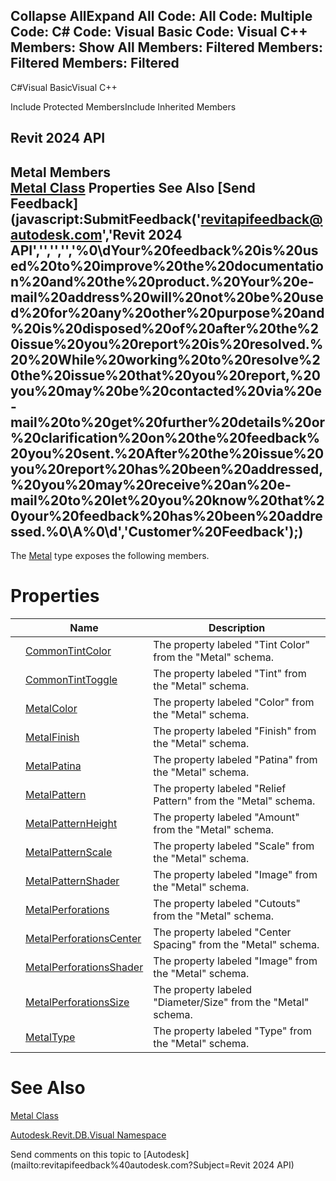 ﻿

Collapse AllExpand All Code: All Code: Multiple Code: C# Code: Visual Basic Code: Visual C++  Members: Show All Members: Filtered Members: Filtered Members: Filtered   
---  
  
C#Visual BasicVisual C++

Include Protected MembersInclude Inherited Members

Revit 2024 API  
---  
Metal Members  
[Metal Class](618a6255-d79c-e405-6804-994c56317dc4.md) Properties See Also [Send Feedback](javascript:SubmitFeedback\('revitapifeedback@autodesk.com','Revit 2024 API','','','','%0\\dYour%20feedback%20is%20used%20to%20improve%20the%20documentation%20and%20the%20product.%20Your%20e-mail%20address%20will%20not%20be%20used%20for%20any%20other%20purpose%20and%20is%20disposed%20of%20after%20the%20issue%20you%20report%20is%20resolved.%20%20While%20working%20to%20resolve%20the%20issue%20that%20you%20report,%20you%20may%20be%20contacted%20via%20e-mail%20to%20get%20further%20details%20or%20clarification%20on%20the%20feedback%20you%20sent.%20After%20the%20issue%20you%20report%20has%20been%20addressed,%20you%20may%20receive%20an%20e-mail%20to%20let%20you%20know%20that%20your%20feedback%20has%20been%20addressed.%0\\A%0\\d','Customer%20Feedback'\);)  
---  
  
The [Metal](618a6255-d79c-e405-6804-994c56317dc4.md) type exposes the following members.

# Properties

|  | Name | Description |
| --- | --- | --- |
|  | [CommonTintColor](45717883-50cc-ef38-3fd0-d1d79db9a371.md) | The property labeled "Tint Color" from the "Metal" schema. |
|  | [CommonTintToggle](75c2437e-b583-0a0f-d79b-17116d581861.md) | The property labeled "Tint" from the "Metal" schema. |
|  | [MetalColor](dfedb4b9-6ef7-0100-cff1-34e0761498a8.md) | The property labeled "Color" from the "Metal" schema. |
|  | [MetalFinish](3b4a64f9-b794-c7f8-4f20-b028d5cc0b9e.md) | The property labeled "Finish" from the "Metal" schema. |
|  | [MetalPatina](223dfb48-73e5-696b-9f1d-e51ed8d11ce6.md) | The property labeled "Patina" from the "Metal" schema. |
|  | [MetalPattern](25c4371c-6919-033b-05ea-afd04414f6bd.md) | The property labeled "Relief Pattern" from the "Metal" schema. |
|  | [MetalPatternHeight](12a594ec-93fe-df53-c41a-6f0d907faf72.md) | The property labeled "Amount" from the "Metal" schema. |
|  | [MetalPatternScale](6da2e871-288f-cc21-fc05-7c232df01362.md) | The property labeled "Scale" from the "Metal" schema. |
|  | [MetalPatternShader](f4a3a017-d2b5-2d23-6b11-772237b48eae.md) | The property labeled "Image" from the "Metal" schema. |
|  | [MetalPerforations](0b60323b-6cd8-4fc3-a9c1-40c28ece965b.md) | The property labeled "Cutouts" from the "Metal" schema. |
|  | [MetalPerforationsCenter](590a66c3-7387-f7d9-c826-68e0f8a673dc.md) | The property labeled "Center Spacing" from the "Metal" schema. |
|  | [MetalPerforationsShader](397f8955-f8d8-feb3-3772-3615786f48a6.md) | The property labeled "Image" from the "Metal" schema. |
|  | [MetalPerforationsSize](e5c1144a-ff2f-078e-c29c-db433a75fe56.md) | The property labeled "Diameter/Size" from the "Metal" schema. |
|  | [MetalType](15d436a5-b6f5-01b4-96af-8d47b40356df.md) | The property labeled "Type" from the "Metal" schema. |
  
# See Also

[Metal Class](618a6255-d79c-e405-6804-994c56317dc4.md)

[Autodesk.Revit.DB.Visual Namespace](f5a10581-6ac2-be19-0e32-f87d05bc8b83.md)

Send comments on this topic to [Autodesk](mailto:revitapifeedback%40autodesk.com?Subject=Revit 2024 API)